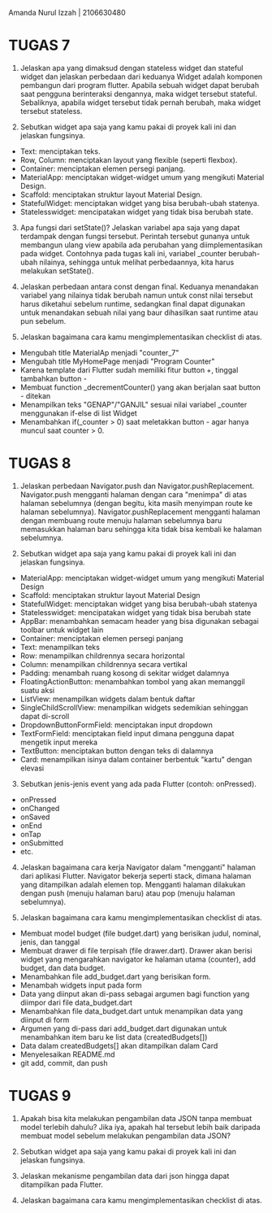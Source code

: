 Amanda Nurul Izzah | 2106630480

# TUGAS 7

1. Jelaskan apa yang dimaksud dengan stateless widget dan stateful widget dan jelaskan perbedaan dari keduanya
Widget adalah komponen pembangun dari program flutter. Apabila sebuah widget dapat berubah saat pengguna berinteraksi dengannya, maka widget tersebut stateful. Sebaliknya, apabila widget tersebut tidak pernah berubah, maka widget tersebut stateless.

2. Sebutkan widget apa saja yang kamu pakai di proyek kali ini dan jelaskan fungsinya.
- Text: menciptakan teks.
- Row, Column: menciptakan layout yang flexible (seperti flexbox).
- Container: menciptakan elemen persegi panjang.
- MaterialApp: menciptakan widget-widget umum yang mengikuti Material Design. 
- Scaffold: menciptakan struktur layout Material Design.
- StatefulWidget: menciptakan widget yang bisa berubah-ubah statenya.
- Statelesswidget: mencipatakan widget yang tidak bisa berubah state.

3. Apa fungsi dari setState()? Jelaskan variabel apa saja yang dapat terdampak dengan fungsi tersebut.
Perintah tersebut gunanya untuk membangun ulang view apabila ada perubahan yang diimplementasikan pada widget. Contohnya pada tugas kali ini, variabel _counter 
berubah-ubah nilainya, sehingga untuk melihat perbedaannya, kita harus melakukan setState().

4. Jelaskan perbedaan antara const dengan final.
Keduanya menandakan variabel yang nilainya tidak berubah namun untuk const nilai tersebut harus diketahui sebelum runtime, sedangkan final dapat digunakan untuk menandakan sebuah nilai yang baur dihasilkan saat runtime atau pun sebelum.

5. Jelaskan bagaimana cara kamu mengimplementasikan checklist di atas.
- Mengubah title MaterialAp menjadi "counter_7"
- Mengubah title MyHomePage menjadi "Program Counter"
- Karena template dari Flutter sudah memiliki fitur button +, tinggal tambahkan button -
- Membuat function _decrementCounter() yang akan berjalan saat button - ditekan
- Menampilkan teks "GENAP"/"GANJIL" sesuai nilai variabel _counter menggunakan if-else di list Widget 
- Menambahkan if(_counter > 0) saat meletakkan button - agar hanya muncul saat counter > 0.

# TUGAS 8
1. Jelaskan perbedaan Navigator.push dan Navigator.pushReplacement.
Navigator.push mengganti halaman dengan cara "menimpa" di atas halaman sebelumnya (dengan begitu, kita masih menyimpan route ke halaman sebelumnya). Navigator.pushReplacement mengganti halaman dengan membuang route menuju halaman sebelumnya baru memasukkan halaman baru sehingga kita tidak bisa kembali ke halaman sebelumnya.

2. Sebutkan widget apa saja yang kamu pakai di proyek kali ini dan jelaskan fungsinya.
- MaterialApp: menciptakan widget-widget umum yang mengikuti Material Design 
- Scaffold: menciptakan struktur layout Material Design
- StatefulWidget: menciptakan widget yang bisa berubah-ubah statenya
- Statelesswidget: mencipatakan widget yang tidak bisa berubah state
- AppBar: menambahkan semacam header yang bisa digunakan sebagai toolbar untuk widget lain
- Container: menciptakan elemen persegi panjang
- Text: menampilkan teks
- Row: menampilkan childrennya secara horizontal
- Column: menampilkan childrennya secara vertikal
- Padding: menambah ruang kosong di sekitar widget dalamnya
- FloatingActionButton: menambahkan tombol yang akan memanggil suatu aksi
- ListView: menampilkan widgets dalam bentuk daftar
- SingleChildScrollView: menampilkan widgets sedemikian sehinggan dapat di-scroll
- DropdownButtonFormField: menciptakan input dropdown
- TextFormField: menciptakan field input dimana pengguna dapat mengetik input mereka
- TextButton: menciptakan button dengan teks di dalamnya
- Card: menampilkan isinya dalam container berbentuk "kartu" dengan elevasi

3. Sebutkan jenis-jenis event yang ada pada Flutter (contoh: onPressed).
- onPressed
- onChanged
- onSaved
- onEnd
- onTap
- onSubmitted
- etc.

4. Jelaskan bagaimana cara kerja Navigator dalam "mengganti" halaman dari aplikasi Flutter.
Navigator bekerja seperti stack, dimana halaman yang ditampilkan adalah elemen top. Mengganti halaman dilakukan dengan push (menuju halaman baru) atau pop (menuju halaman sebelumnya).

5. Jelaskan bagaimana cara kamu mengimplementasikan checklist di atas.
- Membuat model budget (file budget.dart) yang berisikan judul, nominal, jenis, dan tanggal
- Membuat drawer di file terpisah (file drawer.dart).  Drawer akan berisi widget yang mengarahkan navigator ke halaman utama (counter),
add budget, dan data budget.
- Menambahkan file add_budget.dart yang berisikan form. 
- Menambah widgets input pada form
- Data yang diinput akan di-pass sebagai argumen bagi function yang diimpor dari file data_budget.dart
- Menambahkan file data_budget.dart untuk menampikan data yang diinput di form
- Argumen yang di-pass dari add_budget.dart digunakan untuk menambahkan item baru ke list data (createdBudgets[])
- Data dalam createdBudgets[] akan ditampilkan dalam Card
- Menyelesaikan README.md
- git add, commit, dan push

# TUGAS 9

1. Apakah bisa kita melakukan pengambilan data JSON tanpa membuat model terlebih dahulu? Jika iya, apakah hal tersebut lebih baik daripada membuat model sebelum melakukan pengambilan data JSON?

2. Sebutkan widget apa saja yang kamu pakai di proyek kali ini dan jelaskan fungsinya.

3. Jelaskan mekanisme pengambilan data dari json hingga dapat ditampilkan pada Flutter.

4. Jelaskan bagaimana cara kamu mengimplementasikan checklist di atas.